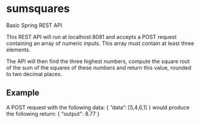 # sumsquares
Basic Spring REST API

This REST API will run at localhost:8081 and accepts a POST request containing an array of numeric inputs. This array must contain at least three elements.

The API will then find the three highest numbers, compute the square root of the sum of the squares of these numbers and return this value, rounded to two decimal places.

## Example
A POST request with the following data:
{
  “data”: [5,4,6,1]
}
would produce the following return:
{
  "output": 8.77
}
